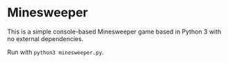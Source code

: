 # Minesweeper

This is a simple console-based Minesweeper game based in Python 3 with no external dependencies.

Run with `python3 minesweeper.py`.
